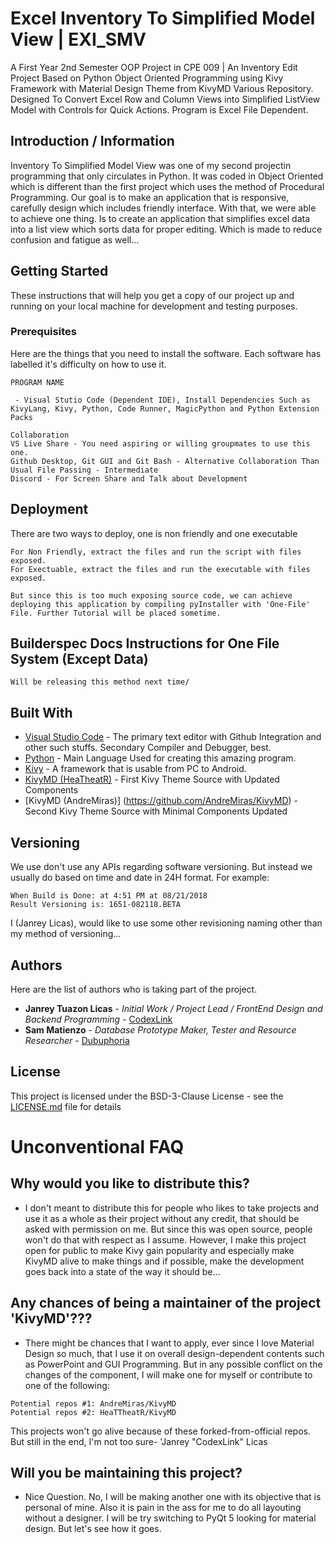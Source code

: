 # Excel Inventory To Simplified Model View | EXI_SMV
A First Year 2nd Semester OOP Project in CPE 009 | An Inventory Edit Project Based on Python Object Oriented Programming using Kivy Framework with Material Design Theme from KivyMD Various Repository. Designed To Convert Excel Row and Column Views into Simplified ListView Model with Controls for Quick Actions. Program is Excel File Dependent.

## Introduction / Information
Inventory To Simplified Model View was one of my second projectin programming that only circulates in Python. It was coded in Object Oriented which is different than the first project which uses the method of Procedural Programming. Our goal is to make an application that is responsive, carefully design which includes friendly interface. With that, we were able to achieve one thing. Is to create an application that simplifies excel data into a list view which sorts data for proper editing. Which is made to reduce confusion and fatigue as well...

## Getting Started

These instructions that will help you get  a copy of our project up and running on your local machine for development and testing purposes. 

### Prerequisites

Here are the things that you need to install the software. Each software has labelled it's difficulty on how to use it.

```
PROGRAM NAME

 - Visual Stutio Code (Dependent IDE), Install Dependencies Such as KivyLang, Kivy, Python, Code Runner, MagicPython and Python Extension Packs

Collaboration
VS Live Share - You need aspiring or willing groupmates to use this one.
Github Desktop, Git GUI and Git Bash - Alternative Collaboration Than Usual File Passing - Intermediate
Discord - For Screen Share and Talk about Development

```
## Deployment
There are two ways to deploy, one is non friendly and one executable
```
For Non Friendly, extract the files and run the script with files exposed.
For Exectuable, extract the files and run the executable with files exposed.

But since this is too much exposing source code, we can achieve deploying this application by compiling pyInstaller with 'One-File' File. Further Tutorial will be placed sometime.
```

## Builderspec Docs Instructions for One File System (Except Data)
```
Will be releasing this method next time/
```

## Built With
* [Visual Studio Code](https://code.visualstudio.com/) - The primary text editor with Github Integration and other such stuffs. Secondary Compiler and Debugger, best.
* [Python](https://www.python.org/) - Main Language Used for creating this amazing program.
* [Kivy](http://kivy.org) - A framework that is usable from PC to Android.
* [KivyMD (HeaTheatR)](https://github.com/HeaTTheatR/KivyMD) - First Kivy Theme Source with Updated Components
* [KivyMD (AndreMiras)] (https://github.com/AndreMiras/KivyMD) - Second Kivy Theme Source with Minimal Components Updated

## Versioning
We use don't use any APIs regarding software versioning. But instead we usually do based on time and date in 24H format. For example:
```
When Build is Done: at 4:51 PM at 08/21/2018
Result Versioning is: 1651-082118.BETA
```
I (Janrey Licas), would like to use some other revisioning naming other than my method of versioning...
## Authors

Here are the list of authors who is taking part of the project.

* **Janrey Tuazon Licas** - *Initial Work / Project Lead / FrontEnd Design and Backend Programming* - [CodexLink](https://github.com/CodexLink)
* **Sam Matienzo** - *Database Prototype Maker, Tester and Resource Researcher* - [Dubuphoria](https://github.com/Dubuphoria)

## License

This project is licensed under the BSD-3-Clause License - see the [LICENSE.md](https://github.com/CodexLink/Excel_Data_Inventory_To_Simplified_Model_ListView/blob/master/LICENSE) file for details

# Unconventional FAQ
## Why would you like to distribute this?
  - I don't meant to distribute this for people who likes to take projects and use it as a whole as their project without any credit, that should be asked with permission on me. But since this was open source, people won't do that with respect as I assume. However, I make this project open for public to make Kivy gain popularity and especially make KivyMD alive to make things and if possible, make the development goes back into a state of the way it should be...
  
## Any chances of being a maintainer of the project 'KivyMD'???
  - There might be chances that I want to apply, ever since I love Material Design so much, that I use it on overall design-dependent contents such as PowerPoint and GUI Programming. But in any possible conflict on the changes of the component, I will make one for myself or contribute to one of the following:
 ```
 Potential repos #1: AndreMiras/KivyMD
 Potential repos #2: HeaTTheatR/KivyMD
 ```
This projects won't go alive because of these forked-from-official repos. But still in the end, I'm not too sure- 'Janrey "CodexLink" Licas

## Will you be maintaining this project?
 -  Nice Question. No, I will be making another one with its objective that is personal of mine. Also it is pain in the ass for me to do all layouting without a designer. I will be try switching to PyQt 5 looking for material design. But let's see how it goes.

